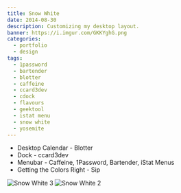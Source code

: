 ```yaml
---
title: Snow White
date: 2014-08-30
description: Customizing my desktop layout.
banner: https://i.imgur.com/GKKYghG.png
categories:
  - portfolio
  - design
tags:
  - 1password
  - bartender
  - blotter
  - caffeine
  - ccard3dev
  - cdock
  - flavours
  - geektool
  - istat menu
  - snow white
  - yosemite
---
```


* Desktop Calendar - Blotter
* Dock - ccard3dev
* Menubar - Caffeine, 1Password, Bartender, iStat Menus
* Getting the Colors Right - Sip

![Snow White 3](https://i.imgur.com/3nqOoqr.png)
![Snow White 2](https://i.imgur.com/YdHIXsx.png)

